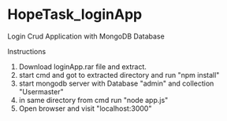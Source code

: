 # HopeTask_loginApp
Login Crud Application with MongoDB Database


 Instructions
  1. Download loginApp.rar file and extract.
  2. start cmd and got to extracted directory and run "npm install"
  3. start mongodb server with Database "admin" and collection "Usermaster" 
  4. in same directory from cmd run "node app.js"
  5. Open browser and visit "localhost:3000"  
  
